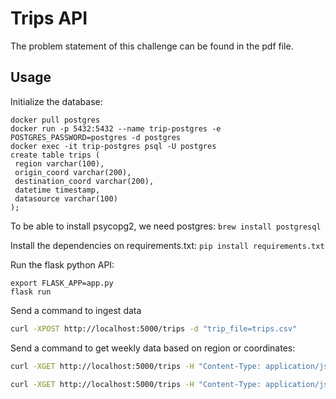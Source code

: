 # Trips API

The problem statement of this challenge can be found in the pdf file.

## Usage

Initialize the database:  
```
docker pull postgres
docker run -p 5432:5432 --name trip-postgres -e POSTGRES_PASSWORD=postgres -d postgres
docker exec -it trip-postgres psql -U postgres
create table trips (
 region varchar(100),
 origin_coord varchar(200),
 destination_coord varchar(200),
 datetime timestamp,
 datasource varchar(100)
);
```

To be able to install psycopg2, we need postgres: `brew install postgresql`

Install the dependencies on requirements.txt: `pip install requirements.txt`

Run the flask python API:

`export FLASK_APP=app.py`  
`flask run`

Send a command to ingest data

```bash
curl -XPOST http://localhost:5000/trips -d "trip_file=trips.csv"
```

Send a command to get weekly data based on region or coordinates:

```bash
curl -XGET http://localhost:5000/trips -H "Content-Type: application/json" -d '{"region":"Hamburg"}'  

curl -XGET http://localhost:5000/trips -H "Content-Type: application/json" -d '{"coordinates":{"lat_low": 14.33, "lat_high": 14.59, "long_low": 50.04, "long_high": 50.11}}'
```
